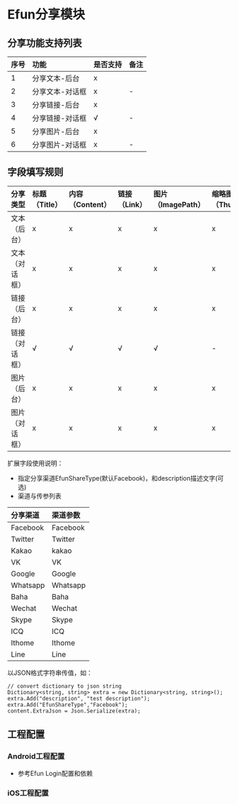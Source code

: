 # Efun分享模块


## 分享功能支持列表

| 序号 | 功能 | 是否支持 | 备注 |
| :-- | :-- | :---- | :-- |
| 1 | 分享文本-后台 | x | |
| 2 | 分享文本-对话框 | x | - |
| 3 | 分享链接-后台 | x | |
| 4 | 分享链接-对话框 | √ | - |
| 5 | 分享图片-后台 | x | |
| 6 | 分享图片-对话框 | x | - |

## 字段填写规则

| 分享类型 | 标题（Title）| 内容（Content）| 链接（Link）| 图片（ImagePath） | 缩略图（ThumbPath）| 扩展字段（ExtraJson） |
| :-- | :-- | :-- | :-- | :-- | :-- |  :-- |
| 文本（后台） | x | x | x | x | x | x |
| 文本（对话框） | x | x | x | x | x | x |
| 链接（后台） | x | x | x | x | x | x |
| 链接（对话框） | √ | √ | √ | √ | - | 分享渠道 + description描述 |
| 图片（后台） | x | x | x | x| x | x |
| 图片（对话框） | x | x | x | x | x | x |

扩展字段使用说明：

* 指定分享渠道EfunShareType(默认Facebook)，和description描述文字(可选)
* 渠道与传参列表

| 分享渠道 | 渠道参数 |
| :-- | :-- |
| Facebook| Facebook |
| Twitter | Twitter |
| Kakao | kakao |
| VK | VK |
| Google | Google|
| Whatsapp | Whatsapp |
| Baha | Baha |
| Wechat | Wechat |
| Skype | Skype |
| ICQ | ICQ |
| Ithome | Ithome |
| Line | Line |


 以JSON格式字符串传值，如：
 ```code
 // convert dictionary to json string
 Dictionary<string, string> extra = new Dictionary<string, string>();
 extra.Add("description", "test description");
 extra.Add("EfunShareType","Facebook");
 content.ExtraJson = Json.Serialize(extra);
 ```

## 工程配置

### Android工程配置

* 参考Efun Login配置和依赖

### iOS工程配置

